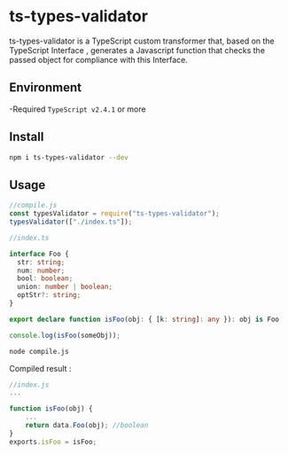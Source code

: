 # ts-types-validator

ts-types-validator is a TypeScript custom transformer that, based on the TypeScript Interface , generates a Javascript function that checks the passed object for compliance with this Interface.

## Environment

-Required `TypeScript v2.4.1` or more

## Install

```sh
npm i ts-types-validator --dev
```

## Usage

```ts
//compile.js
const typesValidator = require("ts-types-validator");
typesValidator(["./index.ts"]);
```

```ts
//index.ts

interface Foo {
  str: string;
  num: number;
  bool: boolean;
  union: number | boolean;
  optStr?: string;
}

export declare function isFoo(obj: { [k: string]: any }): obj is Foo

console.log(isFoo(someObj));
```

```sh
node compile.js
```

Compiled result :

```ts
//index.js
...

function isFoo(obj) {
    ...
    return data.Foo(obj); //boolean
}
exports.isFoo = isFoo;

```
